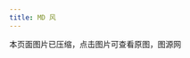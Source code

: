 ```yaml
---
title: MD 风
---
```


<div class="note note-warning">本页面图片已压缩，点击图片可查看原图，图源网</div>
<link rel="stylesheet" type="text/css" href="https://cdn.jsdelivr.net/gh/royce003/BlogSource/css/gallery.min.css">
<ul class="grid9 effect-39" id="grid9"></ul>
<script>
    var url = 'https://cdn.jsdelivr.net/gh/royce003/BlogGallery/md'
    for (i=13; i>=1; i--) {
        document.getElementById('grid9').innerHTML += (`<li><a href="${url}/${i}.webp" target="_bank" rel="noopener external nofollow noreferrer"><img src="${url}/s/${i}.webp"></a></li>`);
     }
</script>
<script src="https://cdn.jsdelivr.net/gh/royce003/BlogSource/js/gallery.min.js"></script>
